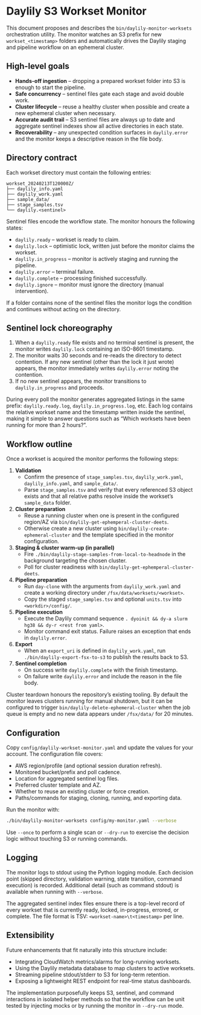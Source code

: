 # Daylily S3 Workset Monitor

This document proposes and describes the `bin/daylily-monitor-worksets` orchestration
utility.  The monitor watches an S3 prefix for new `workset_<timestamp>` folders
and automatically drives the Daylily staging and pipeline workflow on an
ephemeral cluster.

## High-level goals

* **Hands-off ingestion** – dropping a prepared workset folder into S3 is enough
to start the pipeline.
* **Safe concurrency** – sentinel files gate each stage and avoid double work.
* **Cluster lifecycle** – reuse a healthy cluster when possible and create a new
  ephemeral cluster when necessary.
* **Accurate audit trail** – S3 sentinel files are always up to date and
  aggregate sentinel indexes show all active directories in each state.
* **Recoverability** – any unexpected condition surfaces in `daylily.error` and
  the monitor keeps a descriptive reason in the file body.

## Directory contract

Each workset directory must contain the following entries:

```
workset_20240213T120000Z/
├── daylily_info.yaml
├── daylily_work.yaml
├── sample_data/
├── stage_samples.tsv
└── daylily.<sentinel>
```

Sentinel files encode the workflow state.  The monitor honours the following
states:

* `daylily.ready` – workset is ready to claim.
* `daylily.lock` – optimistic lock, written just before the monitor claims the
  workset.
* `daylily.in_progress` – monitor is actively staging and running the pipeline.
* `daylily.error` – terminal failure.
* `daylily.complete` – processing finished successfully.
* `daylily.ignore` – monitor must ignore the directory (manual intervention).

If a folder contains none of the sentinel files the monitor logs the condition
and continues without acting on the directory.

## Sentinel lock choreography

1. When a `daylily.ready` file exists and no terminal sentinel is present, the
   monitor writes `daylily.lock` containing an ISO-8601 timestamp.
2. The monitor waits 30 seconds and re-reads the directory to detect contention.
   If any new sentinel (other than the lock it just wrote) appears, the monitor
   immediately writes `daylily.error` noting the contention.
3. If no new sentinel appears, the monitor transitions to
   `daylily.in_progress` and proceeds.

During every poll the monitor generates aggregated listings in the same prefix:
`daylily.ready.log`, `daylily.in_progress.log`, etc.  Each log contains the
relative workset name and the timestamp written inside the sentinel, making it
simple to answer questions such as “Which worksets have been running for more
than 2 hours?”.

## Workflow outline

Once a workset is acquired the monitor performs the following steps:

1. **Validation**
   * Confirm the presence of `stage_samples.tsv`, `daylily_work.yaml`,
     `daylily_info.yaml`, and `sample_data/`.
   * Parse `stage_samples.tsv` and verify that every referenced S3 object exists
     and that all relative paths resolve inside the workset’s `sample_data`
     folder.
2. **Cluster preparation**
   * Reuse a running cluster when one is present in the configured region/AZ via
     `bin/daylily-get-ephemperal-cluster-deets`.
   * Otherwise create a new cluster using `bin/daylily-create-ephemeral-cluster`
     and the template specified in the monitor configuration.
3. **Staging & cluster warm-up (in parallel)**
   * Fire `./bin/daylily-stage-samples-from-local-to-headnode` in the background
     targeting the chosen cluster.
   * Poll for cluster readiness with `bin/daylily-get-ephemperal-cluster-deets`.
4. **Pipeline preparation**
   * Run `day-clone` with the arguments from `daylily_work.yaml` and create a
     working directory under `/fsx/data/worksets/<workset>`.
   * Copy the staged `stage_samples.tsv` and optional `units.tsv` into
     `<workdir>/config/`.
5. **Pipeline execution**
   * Execute the Daylily command sequence `. dyoinit && dy-a slurm hg38 &&
     dy-r <rest from yaml>`.
   * Monitor command exit status.  Failure raises an exception that ends in
     `daylily.error`.
6. **Export**
   * When an `export_uri` is defined in `daylily_work.yaml`, run
     `./bin/daylily-export-fsx-to-s3` to publish the results back to S3.
7. **Sentinel completion**
   * On success write `daylily.complete` with the finish timestamp.
   * On failure write `daylily.error` and include the reason in the file body.

Cluster teardown honours the repository’s existing tooling.  By default the
monitor leaves clusters running for manual shutdown, but it can be configured to
trigger `bin/daylily-delete-ephemeral-cluster` when the job queue is empty and
no new data appears under `/fsx/data/` for 20 minutes.

## Configuration

Copy `config/daylily-workset-monitor.yaml` and update the values for your
account.  The configuration file covers:

* AWS region/profile (and optional session duration refresh).
* Monitored bucket/prefix and poll cadence.
* Location for aggregated sentinel log files.
* Preferred cluster template and AZ.
* Whether to reuse an existing cluster or force creation.
* Paths/commands for staging, cloning, running, and exporting data.

Run the monitor with:

```bash
./bin/daylily-monitor-worksets config/my-monitor.yaml --verbose
```

Use `--once` to perform a single scan or `--dry-run` to exercise the decision
logic without touching S3 or running commands.

## Logging

The monitor logs to stdout using the Python logging module.  Each decision
point (skipped directory, validation warning, state transition, command
execution) is recorded.  Additional detail (such as command stdout) is available
when running with `--verbose`.

The aggregated sentinel index files ensure there is a top-level record of every
workset that is currently ready, locked, in-progress, errored, or complete.  The
file format is TSV: `<workset-name>\t<timestamp>` per line.

## Extensibility

Future enhancements that fit naturally into this structure include:

* Integrating CloudWatch metrics/alarms for long-running worksets.
* Using the Daylily metadata database to map clusters to active worksets.
* Streaming pipeline stdout/stderr to S3 for long-term retention.
* Exposing a lightweight REST endpoint for real-time status dashboards.

The implementation purposefully keeps S3, sentinel, and command interactions in
isolated helper methods so that the workflow can be unit tested by injecting
mocks or by running the monitor in `--dry-run` mode.
